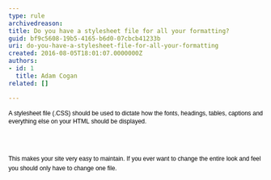 ```yaml
---
type: rule
archivedreason: 
title: Do you have a stylesheet file for all your formatting?
guid: bf9c5608-19b5-4165-b6d0-07cbcb41233b
uri: do-you-have-a-stylesheet-file-for-all-your-formatting
created: 2016-08-05T18:01:07.0000000Z
authors:
- id: 1
  title: Adam Cogan
related: []

---
```



<p style="margin-top&#58;7px;margin-bottom&#58;7px;font-family&#58;verdana, sans-serif;font-size&#58;12px;line-height&#58;1.4em;color&#58;#000000;">A stylesheet file&#160;(.CSS) should be used to dictate how the fonts, headings, tables, captions and everything else on your HTML&#160;should be displayed.<br></p>
<br><excerpt class='endintro'></excerpt><br>
<p>​​<span style="color&#58;#000000;font-family&#58;verdana, sans-serif;font-size&#58;12px;line-height&#58;16.8px;">This makes your site very easy to maintain. If you ever want to change the entire look and feel you should only have to change one file.​</span>​<br></p>


